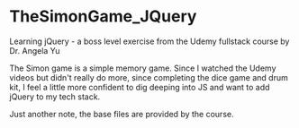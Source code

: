 # TheSimonGame_JQuery
Learning jQuery - a boss level exercise from the Udemy fullstack course by Dr. Angela Yu

The Simon game is a simple memory game. Since I watched the Udemy videos but didn't really do more, since completing the dice game and drum kit, I feel a little more confident to dig deeping into JS and want to add jQuery to my tech stack.

Just another note, the base files are provided by the course.
